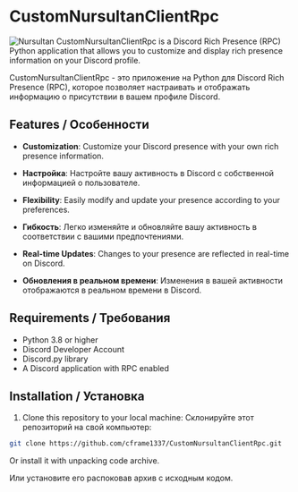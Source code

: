 # CustomNursultanClientRpc
![Nursultan](https://repository-images.githubusercontent.com/775431919/f6b18821-9674-4577-826a-1d30a4e6480a)
CustomNursultanClientRpc is a Discord Rich Presence (RPC) Python application that allows you to customize and display rich presence information on your Discord profile. 

CustomNursultanClientRpc - это приложение на Python для Discord Rich Presence (RPC), которое позволяет настраивать и отображать информацию о присутствии в вашем профиле Discord.

## Features / Особенности

- **Customization**: Customize your Discord presence with your own rich presence information.
- **Настройка**: Настройте вашу активность в Discord с собственной информацией о пользователе.

- **Flexibility**: Easily modify and update your presence according to your preferences.
- **Гибкость**: Легко изменяйте и обновляйте вашу активность в соответствии с вашими предпочтениями.

- **Real-time Updates**: Changes to your presence are reflected in real-time on Discord.
- **Обновления в реальном времени**: Изменения в вашей активности отображаются в реальном времени в Discord.

## Requirements / Требования

- Python 3.8 or higher
- Discord Developer Account
- Discord.py library
- A Discord application with RPC enabled

## Installation / Установка

1. Clone this repository to your local machine:
   Склонируйте этот репозиторий на свой компьютер:

```bash
git clone https://github.com/cframe1337/CustomNursultanClientRpc.git
```
Or install it with unpacking code archive.

Или установите его распоковав архив с исходным кодом.
